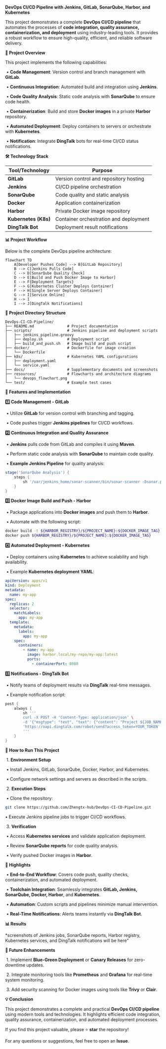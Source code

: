 **DevOps CI/CD Pipeline with Jenkins, GitLab, SonarQube, Harbor, and Kubernetes**

This project demonstrates a complete **DevOps CI/CD pipeline** that automates the processes of **code integration, quality assurance, containerization, and deployment** using industry-leading tools. It provides a robust workflow to ensure high-quality, efficient, and reliable software delivery.



**🚀 Project Overview**

This project implements the following capabilities:

​	•	**Code Management**: Version control and branch management with **GitLab**.

​	•	**Continuous Integration**: Automated build and integration using **Jenkins**.

​	•	**Code Quality Analysis**: Static code analysis with **SonarQube** to ensure code health.

​	•	**Containerization**: Build and store **Docker images** in a private **Harbor** repository.

​	•	**Automated Deployment**: Deploy containers to servers or orchestrate with **Kubernetes**.

​	•	**Notification**: Integrate **DingTalk** bots for real-time CI/CD status notifications.

**🛠️ Technology Stack**

| **Tool/Technology**  | **Purpose**                            |
| -------------------- | -------------------------------------- |
| **GitLab**           | Version control and repository hosting |
| **Jenkins**          | CI/CD pipeline orchestration           |
| **SonarQube**        | Code quality and static analysis       |
| **Docker**           | Application containerization           |
| **Harbor**           | Private Docker image repository        |
| **Kubernetes (K8s)** | Container orchestration and deployment |
| **DingTalk Bot**     | Deployment result notifications        |



**📊 Project Workflow**

Below is the complete DevOps pipeline architecture:

```mermaid
flowchart TD
    A[Developer Pushes Code] --> B[GitLab Repository]
    B --> C[Jenkins Pulls Code]
    C --> D[SonarQube Quality Check]
    D --> E[Build and Push Docker Image to Harbor]
    E --> F{Deployment Targets}
    F --> G[Kubernetes Cluster Deploys Container]
    F --> H[Single Server Deploys Container]
    G --> I[Service Online]
    H --> I
    I --> J[DingTalk Notifications]
```

**📂 Project Directory Structure**

```plaintext
DevOps-CI-CD-Pipeline/
├── README.md               # Project documentation
├── scripts/                # Jenkins pipeline and deployment scripts
│   ├── jenkins_pipeline.groovy
│   ├── deploy.sh           # Deployment script
│   ├── build_and_push.sh   # Image build and push script
├── docker/                 # Dockerfile for image creation
│   └── Dockerfile
├── k8s/                    # Kubernetes YAML configurations
│   ├── deployment.yaml
│   └── service.yaml
├── docs/                   # Supplementary documents and screenshots
├── resources/              # Flowcharts and architecture diagrams
│   └── devops_flowchart.png
└── test/                   # Example test cases
```



**📝 Features and Implementation**

**1️⃣ Code Management - GitLab**

​	•	Utilize **GitLab** for version control with branching and tagging.

​	•	Code pushes trigger **Jenkins pipelines** for CI/CD workflows.

**2️⃣ Continuous Integration and Quality Assurance**

​	•	**Jenkins** pulls code from GitLab and compiles it using **Maven**.

​	•	Perform static code analysis with **SonarQube** to maintain code quality.

​	•	**Example Jenkins Pipeline** for quality analysis:

```groovy
stage('SonarQube Analysis') {
    steps {
        sh '/var/jenkins_home/sonar-scanner/bin/sonar-scanner -Dsonar.projectKey=${JOB_NAME} -Dsonar.sources=./ -Dsonar.java.binaries=target/'
    }
}
```

**3️⃣ Docker Image Build and Push - Harbor**

​	•	Package applications into **Docker images** and push them to **Harbor**.

​	•	Automate with the following script:

```bash
docker build -t ${HARBOR_REGISTRY}/${PROJECT_NAME}:${DOCKER_IMAGE_TAG} .
docker push ${HARBOR_REGISTRY}/${PROJECT_NAME}:${DOCKER_IMAGE_TAG}
```

**4️⃣ Automated Deployment - Kubernetes**

​	•	Deploy containers using **Kubernetes** to achieve scalability and high availability.

​	•	Example **Kubernetes deployment YAML**:

```yaml
apiVersion: apps/v1
kind: Deployment
metadata:
  name: my-app
spec:
  replicas: 2
  selector:
    matchLabels:
      app: my-app
  template:
    metadata:
      labels:
        app: my-app
    spec:
      containers:
        - name: my-app
          image: harbor.local/my-repo/my-app:latest
          ports:
            - containerPort: 8080
```

**5️⃣ Notifications - DingTalk Bot**

​	•	Notify teams of deployment results via **DingTalk** real-time messages.

​	•	Example notification script:

```groovy
post {
    always {
        sh '''
        curl -X POST -H 'Content-Type: application/json' \
        -d '{"msgtype": "text", "text": {"content": "Project ${JOB_NAME} deployment completed successfully!"}}' \
        'https://oapi.dingtalk.com/robot/send?access_token=YOUR_TOKEN'
        '''
    }
}
```

**🔧 How to Run This Project**

​	1.	**Environment Setup**

​	•	Install Jenkins, GitLab, SonarQube, Docker, Harbor, and Kubernetes.

​	•	Configure network settings and servers as described in the scripts.

​	2.	**Execution Steps**

​	•	Clone the repository:

```bash
git clone https://github.com/Zhengtx-hub/DevOps-CI-CD-Pipeline.git
```

   •	Execute Jenkins pipeline jobs to trigger CI/CD workflows.

​	3.	**Verification**

​	•	Access **Kubernetes services** and validate application deployment.

​	•	Review **SonarQube reports** for code quality analysis.

​	•	Verify pushed Docker images in **Harbor**.



**🎯 Highlights**

​	•	**End-to-End Workflow**: Covers code push, quality checks, containerization, and automated deployment.

​	•	**Toolchain Integration**: Seamlessly integrates **GitLab, Jenkins, SonarQube, Docker, Harbor**, and **Kubernetes**.

​	•	**Automation**: Custom scripts and pipelines minimize manual intervention.

​	•	**Real-Time Notifications**: Alerts teams instantly via **DingTalk Bot**.

**📊 Results**

*screenshots of Jenkins jobs, SonarQube reports, Harbor registry, Kubernetes services, and DingTalk notifications will be here"



**📌 Future Enhancements**

​	1.	Implement **Blue-Green Deployment** or **Canary Releases** for zero-downtime updates.

​	2.	Integrate monitoring tools like **Prometheus** and **Grafana** for real-time system monitoring.

​	3.	Add security scanning for Docker images using tools like **Trivy** or **Clair**.



**💡 Conclusion**

This project demonstrates a complete and practical **DevOps CI/CD pipeline** using modern tools and technologies. It highlights efficient code integration, quality assurance, containerization, and automated deployment processes.

If you find this project valuable, please ⭐ **star** the repository!

For any questions or suggestions, feel free to open an **Issue**.







